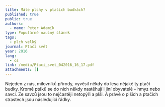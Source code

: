 ```yaml
---
title: Máte plchy v ptačích budkách?
published: true
public: true
authors:
  - name: Peter Adamík
type: Populárně naučný článek
tags:
  - plch velký
journal: Ptačí svět
year: 2016
lang:
  - cs
link: /media/Ptaci_svet_042016_16_17.pdf
attachments: []
---
```

Nejeden z nás, milovníků přírody, vyvěsil někdy do lesa nějaké ty ptačí budky. Kromě ptáků se do nich někdy nastěhují i jiní obyvatelé – hmyz nebo savci. Ze savců jsou to nejčastěji netopýři a plši. A právě o plších a ptačích strastech jsou následující řádky.
